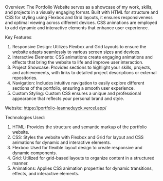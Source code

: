 Overview:
The Portfolio Website serves as a showcase of my work, skills, and projects in a visually engaging format. Built with HTML for structure and CSS for styling using Flexbox and Grid layouts, it ensures responsiveness and optimal viewing across different devices. CSS animations are employed to add dynamic and interactive elements that enhance user experience.

Key Features:

1. Responsive Design: Utilizes Flexbox and Grid layouts to ensure the website adapts seamlessly to various screen sizes and devices.
2. Interactive Elements: CSS animations create engaging animations and effects that bring the website to life and improve user interaction.
3. Project Showcase: Provides sections to highlight your skills, projects, and achievements, with links to detailed project descriptions or external repositories.
4. Navigation: Includes intuitive navigation to easily explore different sections of the portfolio, ensuring a smooth user experience.
5. Custom Styling: Custom CSS ensures a unique and professional appearance that reflects your personal brand and style.

Website: https://portfolio-leanneduyck.vercel.app/

Technologies Used:

1. HTML: Provides the structure and semantic markup of the portfolio website.
2. CSS: Styles the website with Flexbox and Grid for layout and CSS animations for dynamic and interactive elements.
3. Flexbox: Used for flexible layout design to create responsive and dynamic components.
4. Grid: Utilized for grid-based layouts to organize content in a structured manner.
5. Animations: Applies CSS animation properties for dynamic transitions, effects, and interactive elements.
